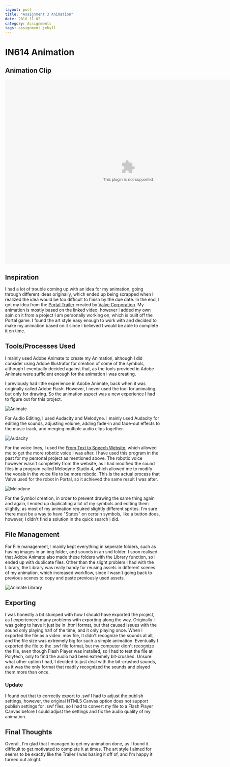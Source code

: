 ```yaml
---
layout: post
title: "Assignment 3 Animation"
date: 2018-11-02
category: Assignments
tags: assignment jekyll
---
```

# IN614 Animation

## Animation Clip

<embed src="https://kammorne.github.io/img/assignment3/Animation.swf" width="800" height="600" scale="tofit"/>

## Inspiration

I had a lot of trouble coming up with an idea for my animation, going through different ideas originally, which ended up being scrapped when I realized the idea would be too difficult to finish by the due date. In the end, I got my idea from the [Portal Trailer](https://www.youtube.com/watch?v=-cO_DIVuSyQ) created by [Valve Corporation](https://www.valvesoftware.com/en/). My animation is mostly based on the linked video, however I added my own spin on it from a project I am personally working on, which is built off the Portal game. I found the art style easy enough to work with and decided to make my animation based on it since I believed I would be able to complete it on time.

## Tools/Processes Used

I mainly used Adobe Animate to create my Animation, although I did consider using Adobe Illustrator for creation of some of the symbols, although I eventually decided against that, as the tools provided in Adobe Animate were sufficient enough for the animation I was creating.

I previously had little experience in Adobe Animate, back when it was originally called Adobe Flash. However, I never used the tool for animating, but only for drawing. So the animation aspect was a new experience I had to figure out for this project.

![Animate](https://kammorne.github.io/img/assignment3/Animate1.png "Adobe Animate")

For Audio Editing, I used Audacity and Melodyne. I mainly used Audacity for editing the sounds, adjusting volume, adding fade-in and fade-out effects to the music track, and merging multiple audio clips together.

![Audacity](https://kammorne.github.io/img/assignment3/Audacity.png "Audacity")

For the voice lines, I used the [From Text to Speech Website](http://fromtexttospeech.com/), which allowed me to get the more robotic voice I was after. I have used this program in the past for my personal project as mentioned above. The robotic voice however wasn't completely from the website, as I had modified the sound files in a program called Melodyne Studio 4, which allowed me to modify the vocals in the voice file to be more robotic. This is the actual process that Valve used for the robot in Portal, so it achieved the same result I was after.

![Melodyne](https://kammorne.github.io/img/assignment3/Melodyne.png "Melodyne")

For the Symbol creation, in order to prevent drawing the same thing again and again, I ended up duplicating a lot of my symbols and editing them slightly, as most of my animation required slightly different sprites. I'm sure there must be a way to have "States" on certain symbols, like a button does, however, I didn't find a solution in the quick search I did.

## File Management

For File management, I mainly kept everything in seperate folders, such as having images in an img folder, and sounds in an snd folder. I soon realised that Adobe Animate also made these folders with the Library function, so I ended up with duplicate files.
Other than the slight problem I had with the Library, the Library was really handy for reusing assets in different scenes of my animation, which increased workflow, since I wasn't going back to previous scenes to copy and paste previously used assets.

![Animate Library](https://kammorne.github.io/img/assignment3/AnimateLibrary.png "Adobe Animate Library")

## Exporting

I was honestly a bit stumped with how I should have exported the project, as I experienced many problems with exporting along the way. Originally I was going to have it just be in .html format, but that caused issues with the sound only playing half of the time, and it only playing once. When I exported the file as a video .mov file, It didn't recognize the sounds at all, and the file size was extremely big for such a simple animation. Eventually I exported the file to the .swf file format, but my computer didn't recognize the file, even though Flash Player was installed, so I had to test the file at Polytech, only to find the audio had been extremely bit-crushed. Unsure what other option I had, I decided to just deal with the bit-crushed sounds, as it was the only format that readily recognized the sounds and played them more than once.

### Update

I found out that to correctly export to .swf I had to adjust the publish settings, however, the original HTML5 Canvas option does not support publish settings for .swf files, so I had to convert my file to a Flash Player Canvas before I could adjust the settings and fix the audio quality of my animation.

## Final Thoughts

Overall, I'm glad that I managed to get my animation done, as I found it difficult to get motivated to complete it at times. The art style I aimed for seems to be exactly like the Trailer I was basing it off of, and I'm happy it turned out alright.

